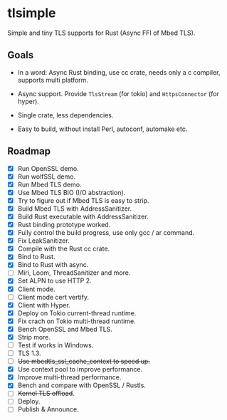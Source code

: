 # tlsimple

Simple and tiny TLS supports for Rust (Async FFI of Mbed TLS).

## Goals

- In a word: Async Rust binding, use cc crate, needs only a c compiler, supports multi platform.

- Async support. Provide `TlsStream` (for tokio) and `HttpsConnector` (for hyper).

- Single crate, less dependencies.

- Easy to build, without install Perl, autoconf, automake etc.

## Roadmap

- [x] Run OpenSSL demo.
- [x] Run wolfSSL demo.
- [x] Run Mbed TLS demo.
- [x] Use Mbed TLS BIO (I/O abstraction).
- [x] Try to figure out if Mbed TLS is easy to strip.
- [x] Build Mbed TLS with AddressSanitizer.
- [x] Build Rust executable with AddressSanitizer.
- [x] Rust binding prototype worked.
- [x] Fully control the build progress, use only gcc / ar command.
- [x] Fix LeakSanitizer.
- [x] Compile with the Rust cc crate.
- [x] Bind to Rust.
- [x] Bind to Rust with async.
- [ ] Miri, Loom, ThreadSanitizer and more.
- [x] Set ALPN to use HTTP 2.
- [x] Client mode.
- [ ] Client mode cert vertify.
- [x] Client with Hyper.
- [x] Deploy on Tokio current-thread runtime.
- [x] Fix crach on Tokio multi-thread runtime.
- [x] Bench OpenSSL and Mbed TLS.
- [x] Strip more.
- [ ] Test if works in Windows.
- [ ] TLS 1.3.
- [ ] ~~Use mbedtls_ssl_cache_context to speed up.~~
- [x] Use context pool to improve performance.
- [x] Improve multi-thread performance.
- [x] Bench and compare with OpenSSL / Rustls.
- [ ] ~~Kernel TLS offload~~.
- [ ] Deploy.
- [ ] Publish & Announce.

<!--

tlsimple (174 deps)  =  5783792 Aug 17 19:52 ksite
rustls (183 deps)    =  6479280 Aug 17 20:10 ksite

./bombardier -a -d 4s -c 96 https://127.0.0.1:9304/

https://frippery.org/files/busybox/busybox-w32-FRP-5181-g5c1a3b00e.exe

https://github.com/rmyorston/busybox-w32

https://github.com/monoio-rs/monoio-tls

https://github.com/Mbed-TLS/mbedtls/pull/5969

https://openwrt.org/releases/23.05/notes-23.05.0-rc2#switch_from_wolfssl_to_mbedtls_as_default

https://dev.mysql.com/blog-archive/mysql-is-openssl-only-now/

https://curl.se/docs/ssl-compared.html

https://wiki.mozilla.org/Security/Server_Side_TLS

https://github.com/rust-lang/cc-rs/issues/242

https://www.wolfssl.com/documentation/manuals/wolfssl/chapter02.html

https://doc.rust-lang.org/cargo/reference/manifest.html#the-exclude-and-include-fields

https://mbed-tls.readthedocs.io/projects/api/en/development/api/file/net__sockets_8h/#net__sockets_8h_1a4841afd0e14f1fd44b82c3a850961ab7

https://github.com/Mbed-TLS/mbedtls/tree/development/programs/ssl

https://github.com/Mbed-TLS/mbedtls/blob/963513dba56991e2c741290841e2f33b9398ea52/programs/ssl/ssl_server2.c#L2855

https://github.com/Mbed-TLS/mbedtls/blob/development/programs/ssl/mini_client.c

https://github.com/sfackler/hyper-openssl/blob/master/src/lib.rs

-->
